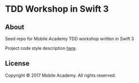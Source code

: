 # TDD Workshop in Swift 3

## About

Seed repo for Mobile Academy TDD workshop written in Swift 3

Project code style description [here](Code-Style.md).

## License

Copyright © 2017 Mobile Academy. All rights reserved.
